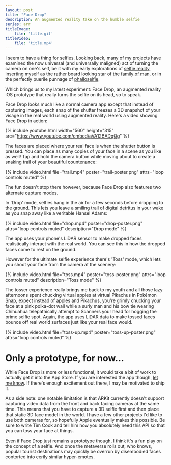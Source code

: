 ```yaml
---
layout: post
title: "Face Drop"
description: An augmented reality take on the humble selfie
series: arr
titleImage:
    file: 'title.gif'
titleVideo:
    file: 'title.mp4'
---
```


I seem to have a thing for selfies. Looking back, many of my projects have examined the now universal (and universally maligned) act of turning the camera on one's self, be it with my early explorations of [selfie reality](/selfie-reality), inserting myself as the rather board looking star of the [family of man](/the-family-of-man), or in the perfectly puerile punnage of [phalloselfie](/phalloselfie).

Which brings us to my latest experiment: Face Drop, an augmented reality iOS prototype that really turns the selfie on its head, so to speak.

Face Drop looks much like a normal camera app except that instead of capturing images, each snap of the shutter freezes a 3D snapshot of your visage in the real world using augmented reality. Here's a video showing Face Drop in action:

{% include youtube.html width="560" height="315" src="https://www.youtube.com/embed/aVA12BADqQg" %}

The faces are placed where your real face is when the shutter button is pressed. You can place as many copies of your face in a scene as you like as well! Tap and hold the camera button while moving about to create a snaking trail of your beautiful countenance:

{% include video.html file="trail.mp4" poster="trail-poster.png" attrs="loop controls muted" %}

The fun doesn't stop there however, because Face Drop also features two alternate capture modes.

In 'Drop' mode, selfies hang in the air for a few seconds before dropping to the ground. This lets you leave a smiling trail of digital detritus in your wake as you snap away like a veritable Hansel Adams:

{% include video.html file="drop.mp4" poster="drop-poster.png" attrs="loop controls muted" description="Drop mode" %}

The app uses your phone's LiDAR sensor to make dropped faces realistically interact with the real world. You can see this in how the dropped faces come to rest on the ground.

However for the ultimate selfie experience there's 'Toss' mode, which lets you shoot your face from the camera at the scenery:

{% include video.html file="toss.mp4" poster="toss-poster.png" attrs="loop controls muted" description="Toss mode" %}

The tosser experience really brings me back to my youth and all those lazy afternoons spent chucking virtual apples at virtual Pikachus in Pokémon Snap, expect instead of apples and Pikachus, you're grimly chucking your face at a pink polka-dot wall while a surly man and his bow tie wearing Chihuahua telepathically attempt to Scanners your head for hogging the prime selfie spot. Again, the app uses LiDAR data to make tossed faces bounce off real world surfaces just like your real face would.

{% include video.html file="toss-up.mp4" poster="toss-up-poster.png" attrs="loop controls muted" %}

# Only a prototype, for now...

While Face Drop is more or less functional, it would take a bit of work to actually get it into the App Store. If you are interested the app though, [let me know](https://twitter.com/mattbierner). If there's enough excitement out there, I may be motivated to ship it.

As a side note: one notable limitation is that ARKit currently doesn't support capturing video data from the front and back facing cameras at the same time. This means that you have to capture a 3D selfie first and then place that static 3D face model in the world. I have a few other projects I'd like to use both cameras for, so hopefully Apple eventually makes this possible. Be sure to write Tim Cook and tell him how you absolutely need this API so that you can toss your face at things.

Even if Face Drop just remains a prototype though, I think it's a fun play on the concept of a selfie. And once the metaverse rolls out, who knows, popular tourist destinations may quickly be overrun by disembodied faces contorted into eerily similar hyper-emotes. 